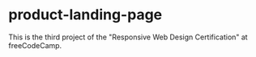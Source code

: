 # product-landing-page
This is the third project of the "Responsive Web Design Certification" at freeCodeCamp.
